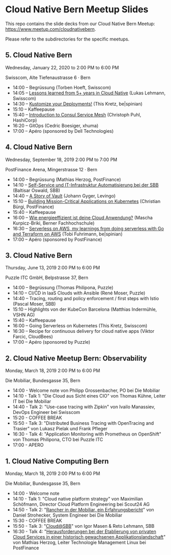 # Cloud Native Bern Meetup Slides

This repo contains the slide decks from our Cloud Native Bern Meetup: https://www.meetup.com/cloudnativebern.

Please refer to the subdirectories for the specific meetups.

## 5. Cloud Native Bern

Wednesday, January 22, 2020 to 2:00 PM to 6:00 PM

Swisscom, Alte Tiefenaustrasse 6 · Bern

* 14:00 – Begrüssung (Torben Hoeft, Swisscom)
* 14:05 – [Lessons learned from 5+ years in Cloud Native](2020-01-22_meetup_5/cloud_native_lessons_learned_lukas_lehmann.pdf) (Lukas Lehmann, Swisscom)
* 14:30 – [Kustomize your Deployments!](2020-01-22_meetup_5/kustomize_your_deployments_this_kretz.pdf) (This Kretz, be|spinian)
* 15:10 – Kaffeepause
* 15:40 – [Introduction to Consul Service Mesh](2020-01-22_meetup_5/consul_service_mesh_101_christoph_puhl.pdf) (Christoph Puhl, HashiCorp)
* 16:20 – GitOps (Cedric Boesiger, xhuma)
* 17:00 – Apéro (sponsored by Dell Technologies)

## 4. Cloud Native Bern

Wednesday, September 18, 2019 2:00 PM to 7:00 PM

PostFinance Arena, Mingerstrasse 12 · Bern

* 14:00 – Begrüssung (Mathias Herzog, PostFinance)
* 14:10 – [Self-Service und IT-Infrastruktur Automatisierung bei der SBB](2019-09-18_meetup_4/sbb_baltisar_oswald.pdf) (Baltisar Oswald, SBB)
* 14:40 – [A Story of Vault](2019-09-18_meetup_4/story_of_vault_johann_gyger.pdf) (Johann Gyger, Levingo)
* 15:10 – [Building Mission-Critical Applications on Kubernetes](2019-09-18_meetup_4/building_mission_critical_applications_on_k8s_buergich.pdf) (Christian Bürgi, PostFinance)
* 15:40 – Kaffeepause
* 16:00 – [Wie energieeffizient ist deine Cloud Anwendung?](2019-09-18_meetup_4/energieeffizienz_cloud_anwendung_mascha_kurpicz-briki.pdf) (Mascha Kurpicz-Briki, Berner Fachhochschule)
* 16:30 – [Serverless on AWS, my learnings from doing serverless with Go and Terraform on AWS](2019-09-18_meetup_4/serverless_tobi_fuhrimann.pdf) (Tobi Fuhrimann, be|spinian)
* 17:00 – Apéro (sponsored by PostFinance)

## 3. Cloud Native Bern

Thursday, June 13, 2019 2:00 PM to 6:00 PM

Puzzle ITC GmbH, Belpstrasse 37, Bern

* 14:00 – Begrüssung (Thomas Philipona, Puzzle)
* 14:10 – CI/CD in IaaS Clouds with Ansible (René Moser, Puzzle)
* 14:40 – Tracing, routing and policy enforcement / first steps with Istio (Pascal Moser, SBB)
* 15:10 – Highlights von der KubeCon Barcelona (Matthias Indermühle, VSHN AG)
* 15:40 – Kaffeepause
* 16:00 – Going Serverless on Kubernetes (This Kretz, Swisscom)
* 16:30 – Recipe for continuous delivery for cloud native apps (Viktor Farcic, CloudBees)
* 17:00 – Apéro (sponsored by Puzzle)

## 2. Cloud Native Meetup Bern: Observability

Monday, March 18, 2019 2:00 PM to 6:00 PM

Die Mobiliar, Bundesgasse 35, Bern

* 14:00 - Welcome note von Philipp Grossenbacher, PO bei Die Mobiliar
* 14:10 - Talk 1: "Die Cloud aus Sicht eines CIO" von Thomas Kühne, Leiter IT bei Die Mobiliar
* 14:40 - Talk 2: "Use-case tracing with Zipkin" von Ivailo Manassiev, DevOps Engineer bei Swisscom
* 15:20 - COFFEE BREAK
* 15:50 - Talk 3: "Distributed Business Tracing with OpenTracing and Trasier" von Lukasz Pielak und Frank Pfleger
* 16:30 - Talk 4: "Application Monitoring with Prometheus on OpenShift" von Thomas Philipona, CTO bei Puzzle ITC
* 17:00 - APERO

## 1. Cloud Native Computing Bern

Monday, March 18, 2019 2:00 PM to 6:00 PM

Die Mobiliar, Bundesgasse 35, Bern

* 14:00 - Welcome note
* 14:10 - Talk 1: "Cloud native platform strategy" von Maximilian Schöfmann, Director Cloud Platform Engineering bei Scout24 AG
* 14:50 - Talk 2: "[Rancher in der Mobiliar, ein Erfahrungsbericht](2018-11-01_meetup_1/rancher_mobiliar_daniel_strohecker.pdf)" von Daniel Strohecker, System Engineer bei Die Mobiliar
* 15:30 - COFFEE BREAK
* 15:50 - Talk 3: "[Cloud@SBB](2018-11-01_meetup_1/cloud_computing_sbb_masen_lehmann.pdf)" von Igor Masen & Reto Lehmann, SBB
* 16:30 - Talk 4: "[Herausforderungen bei der Etablierung von privaten Cloud Services in einer historisch gewachsenen Applikationslandschaft](2018-11-01_meetup_1/herausforderungen_private_cloud_mathias_herzog.pdf)" von Mathias Herzog, Leiter Technologie Management Linux bei PostFinance

